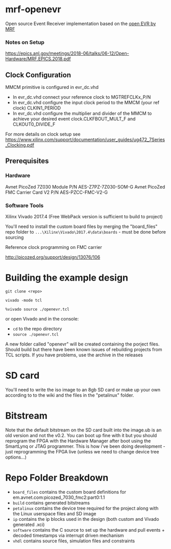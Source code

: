 # mrf-openevr
Open source Event Receiver implementation based on the [open EVR by MRF](https://github.com/jpietari/mrf-openevr)

### Notes on Setup

https://epics.anl.gov/meetings/2018-06/talks/06-12/Open-Hardware/MRF.EPICS.2018.pdf 

## Clock Configuration

MMCM primitive is configured in evr_dc.vhd
- In evr_dc.vhd connect your reference clock to MGTREFCLKx_P/N
- In evr_dc.vhd configure the input clock period to the MMCM (your ref clock) CLKIN1_PERIOD
- In evr_dc.vhd configure the multiplier and divider of the MMCM to achieve your desired event clock.CLKFBOUT_MULT_F and CLKOUT0_DIVIDE_F 

For more details on clock setup see https://www.xilinx.com/support/documentation/user_guides/ug472_7Series_Clocking.pdf

## Prerequisites

### Hardware

Avnet PicoZed 7Z030 Module P/N AES-Z7PZ-7Z030-SOM-G
Avnet PicoZed FMC Carrier Card V2 P/N AES-PZCC-FMC-V2-G

### Software Tools

Xilinx Vivado 2017.4 (Free WebPack version is sufficient to build to project)

You'll need to install the custom board files by merging the "board_files" repo folder to `...\Xilinx\Vivado\2017.4\data\boards` - must be done before sourcing

Reference clock programming on FMC carrier

http://picozed.org/support/design/13076/106

# Building the example design

`git clone <repo>` 

`vivado -mode tcl`

`%vivado source ./openevr.tcl`

or open Vivado and in the console:
-	`cd` to the repo directory 
-	`source ./openevr.tcl`

A new folder called "openevr" will be created containing the porject files.
Should build but there have been known issues of rebuilding projects from TCL scripts. If you have problems, use the archive in the releases


# SD card

You'll need to write the iso image to an 8gb SD card or make up your own according to to the wiki and the files in the "petalinux" folder.

# Bitstream

Note that the default bitstream on the SD card built into the image.ub is an old version and not the v0.2. You can boot up fine with it but you should reprogram the FPGA with the Hardware Manager after boot using the SmartLynq or JTAG programmer. This is how i've been doing development - just reprogramming the FPGA live (unless we need to change device tree options...)

# Repo Folder Breakdown

* `board_files` contains the custom board definitions for em.avnet.com:picozed_7030_fmc2:part0:1.1
* `build` contains generated bitstreams
* `petalinux` contains the device tree required for the project along with the Linux userspace files and SD image
* `ip` contains the ip blocks used in the design (both custom and Vivado generated .xci)
* `software` contains the C source to set up the hardware and pull events + decoded timestamps via interrupt driven mechanism
* `vhdl` contains source files, simulation files and constraints
